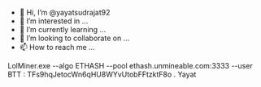 - 👋 Hi, I’m @yayatsudrajat92
- 👀 I’m interested in ...
- 🌱 I’m currently learning ...
- 💞️ I’m looking to collaborate on ...
- 📫 How to reach me ...

<!---
yayatsudrajat92/yayatsudrajat92 is a ✨ special ✨ repository because its `README.md` (this file) appears on your GitHub profile.
You can click the Preview link to take a look at your changes.
--->
LolMiner.exe --algo ETHASH --pool ethash.unmineable.com:3333 --user BTT : TFs9hqJetocWn6qHU8WYvUtobFFtzktF8o . Yayat
